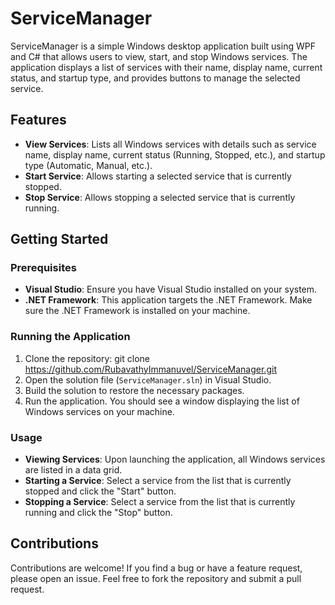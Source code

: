 # ServiceManager
ServiceManager is a simple Windows desktop application built using WPF and C# that allows users to view, start, and stop Windows services. The application displays a list of services with their name, display name, current status, and startup type, and provides buttons to manage the selected service.

## Features
- **View Services**: Lists all Windows services with details such as service name, display name, current status (Running, Stopped, etc.), and startup type (Automatic, Manual, etc.).
- **Start Service**: Allows starting a selected service that is currently stopped.
- **Stop Service**: Allows stopping a selected service that is currently running.

## Getting Started

### Prerequisites
- **Visual Studio**: Ensure you have Visual Studio installed on your system.
- **.NET Framework**: This application targets the .NET Framework. Make sure the .NET Framework is installed on your machine.

### Running the Application
1. Clone the repository: git clone https://github.com/RubavathyImmanuvel/ServiceManager.git
2. Open the solution file (`ServiceManager.sln`) in Visual Studio.
3. Build the solution to restore the necessary packages.
4. Run the application. You should see a window displaying the list of Windows services on your machine.

### Usage
- **Viewing Services**: Upon launching the application, all Windows services are listed in a data grid.
- **Starting a Service**: Select a service from the list that is currently stopped and click the "Start" button.
- **Stopping a Service**: Select a service from the list that is currently running and click the "Stop" button.

## Contributions
Contributions are welcome! If you find a bug or have a feature request, please open an issue. Feel free to fork the repository and submit a pull request.
